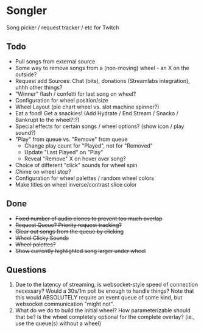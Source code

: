 # Songler
Song picker / request tracker / etc for Twitch

## Todo

* Pull songs from external source
* Some way to remove songs from a (non-moving) wheel - an X on the outside?
* Request add Sources: Chat (bits), donations (Streamlabs integration), uhhh other things?
* "Winner" flash / confetti for last song on wheel?
* Configuration for wheel position/size
* Wheel Layout (pie chart wheel vs. slot machine spinner?)
* Eat a food! Get a snackies! (Add Hydrate / End Stream / Snacko / Bankrupt to the wheel?!?)
* Special effects for certain songs / wheel options? (show icon / play sound?)
* "Play" from queue vs. "Remove" from queue
  * Change play count for "Played", not for "Removed"
  * Update "Last Played" on "Play"
  * Reveal "Remove" X on hover over song?
* Choice of different "click" sounds for wheel spin
* Chime on wheel stop?
* Configuration for wheel palettes / random wheel colors
* Make titles on wheel inverse/contrast slice color

## Done

* ~~Fixed number of audio clones to prevent too much overlap~~
* ~~Request Queue? Priority request tracking?~~
* ~~Clear out songs from the queue by clicking~~
* ~~Wheel Clicky Sounds~~
* ~~Wheel palettes?~~
* ~~Show currently highlighted song larger under wheel~~

## Questions

1. Due to the latency of streaming, is websocket-style speed of connection necessary? Would a 30s/1m poll be enough to handle things? Note that this would ABSOLUTELY require an event queue of some kind, but websocket communication "might not".
1. What do we do to build the initial wheel? How parameterizable should that be? Is the wheel completely optional for the complete overlay? (ie., use the queue(s) without a wheel)

   